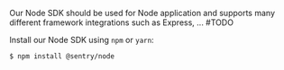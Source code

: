 Our Node SDK should be used for Node application and supports many different framework integrations such as Express, ... #TODO

Install our Node SDK using `npm` or `yarn`:
```
$ npm install @sentry/node
```
